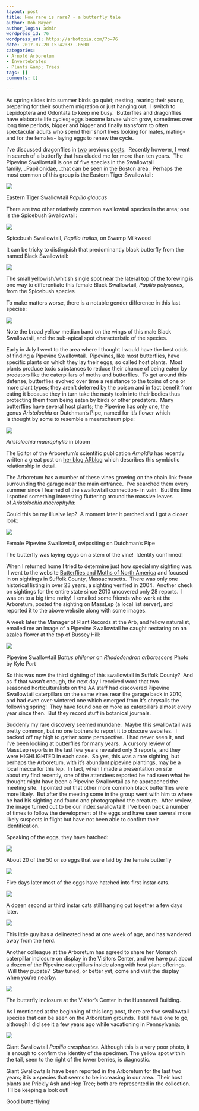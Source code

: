 ```yaml
---
layout: post
title: How rare is rare? - a butterfly tale
author: Bob Mayer
author_login: admin
wordpress_id: 76
wordpress_url: https://arbotopia.com/?p=76
date: 2017-07-20 15:42:33 -0500
categories:
- Arnold Arboretum
- Invertebrates
- Plants &amp; Trees
tags: []
comments: []

---
```


As spring slides into summer birds go quiet; nesting, rearing their young, preparing for their southern migration or just hanging out.  I switch to Lepidoptera and Odontata to keep me busy.  Butterflies and dragonflies have elaborate life cycles; eggs become larvae which grow, sometimes over long time periods, bigger and bigger and finally transform to often spectacular adults who spend their short lives looking for mates, mating- and for the females- laying eggs to renew the cycle.

I’ve discussed dragonflies in [two](#) previous [posts](#).  Recently however, I went in search of a butterfly that has eluded me for more than ten years.  The Pipevine Swallowtail is one of five species in the Swallowtail family, _Papilionidae, _that can be seen in the Boston area.  Perhaps the most common of this group is the Eastern Tiger Swallowtail:

![](/images/2017/07/P1080473.jpg)

Eastern Tiger Swallowtail _Papilio glaucus_

There are two other relatively common swallowtail species in the area; one is the Spicebush Swallowtail:

![](/images/2017/07/P1160832.jpg)

Spicebush Swallowtail, _Papilio troilus_, on Swamp Milkweed

It can be tricky to distinguish that predominantly black butterfly from the named Black Swallowtail:

![](/images/P1080961.jpg)

The small yellowish/whitish single spot near the lateral top of the forewing is one way to differentiate this female Black Swallowtail, _Papilio polyxenes_, from the Spicebush species

To make matters worse, there is a notable gender difference in this last species:

![](/images/P1250889.jpg)

Note the broad yellow median band on the wings of this male Black Swallowtail, and the sub-apical spot characteristic of the species.

Early in July I went to the area where I thought I would have the best odds of finding a Pipevine Swallowtail.  Pipevines, like most butterflies, have specific plants on which they lay their eggs, so called host plants.  Most plants produce toxic substances to reduce their chance of being eaten by predators like the caterpillars of moths and butterflies.  To get around this defense, butterflies evolved over time a resistance to the toxins of one or more plant types; they aren’t deterred by the poison and in fact benefit from eating it because they in turn take the nasty toxin into their bodies thus protecting them from being eaten by birds or other predators.  Many butterflies have several host plants; the Pipevine has only one, the genus _Aristolochia_ or Dutchman’s Pipe, named for it’s flower which is thought by some to resemble a meerschaum pipe:

![](/images/2018/11/Dutchmans-Pipe-Aristolochia-macrophylla-1112-88-A.jpg)

_Aristolochia macrophylla_ in bloom

The Editor of the Arboretum’s scientific publication _Arnoldia_ has recently written a great post on [her blog ARblog](https://www.arboretum.harvard.edu/pipevine-dreams/) which describes this symbiotic relationship in detail.

The Arboretum has a number of these vines growing on the chain link fence surrounding the garage near the main entrance.  I’ve searched them every summer since I learned of the swallowtail connection- in vain.  But this time I spotted something interesting fluttering around the massive leaves of _Aristolochia macrophylla_:

Could this be my illusive lep?  A moment later it perched and I got a closer look:

![](/images/P1160763.jpg)

Female Pipevine Swallowtail, ovipositing on Dutchman’s Pipe

The butterfly was laying eggs on a stem of the vine!  Identity confirmed!

When I returned home I tried to determine just how special my sighting was.  I went to the website [Butterflies and Moths of North America](https://www.butterfliesandmoths.org/) and focused in on sightings in Suffolk County, Massachusetts.  There was only one historical listing in over 23 years, a sighting verified in 2004.  Another check on sightings for the entire state since 2010 uncovered only 28 reports.  I was on to a big time rarity!  I emailed some friends who work at the Arboretum, posted the sighting on MassLep (a local list server), and reported it to the above website along with some images.

A week later the Manager of Plant Records at the Arb, and fellow naturalist, emailed me an image of a Pipevine Swallowtail he caught nectaring on an azalea flower at the top of Bussey Hill:

![](/images/2017/07/IMG_0628.jpg)

Pipevine Swallowtail _Battus philenor_ on _Rhododendron arborescens_ Photo by Kyle Port

So this was now the third sighting of this swallowtail in Suffolk County?  And as if that wasn’t enough, the next day I received word that two seasoned horticulturalists on the AA staff had discovered Pipevine Swallowtail caterpillars on the same vines near the garage back in 2010, and had even over-wintered one which emerged from it’s chrysalis the following spring!  They have found one or more as caterpillars almost every year since then.  But they record stuff in botanical journals.

Suddenly my rare discovery seemed mundane.  Maybe this swallowtail was pretty common, but no one bothers to report it to obscure websites.  I backed off my high to gather some perspective.  I had never seen it, and I’ve been looking at butterflies for many years.  A cursory review of MassLep reports in the last few years revealed only 3 reports, and they were HIGHLIGHTED in each case.  So yes, this was a rare sighting, but perhaps the Arboretum, with it’s abundant pipevine plantings, may be a local mecca for this lep.  In fact, when I made a presentation on site about my find recently, one of the attendees reported he had seen what he thought might have been a Pipevine Swallowtail as he approached the meeting site.  I pointed out that other more common black butterflies were more likely.  But after the meeting some in the group went with him to where he had his sighting and found and photographed the creature.  After review, the image turned out to be our index swallowtail!  I’ve been back a number of times to follow the development of the eggs and have seen several more likely suspects in flight but have not been able to confirm their identification.

Speaking of the eggs, they have hatched:

![](/images/2017/07/P1160914.jpg)

About 20 of the 50 or so eggs that were laid by the female butterfly

![](/images/P1160994.jpg)

Five days later most of the eggs have hatched into first instar cats.

![](/images/2017/07/P1170064.jpg)

A dozen second or third instar cats still hanging out together a few days later.

![](/images/2017/07/P1170133.jpg)

This little guy has a delineated head at one week of age, and has wandered away from the herd.

Another colleague at the Arboretum has agreed to share her Monarch caterpillar inclosure on display in the Visitors Center, and we have put about a dozen of the Pipevine caterpillars inside along with host plant offerings.  Will they pupate?  Stay tuned, or better yet, come and visit the display when you’re nearby.

![](/images/P1170157.jpg)

The butterfly inclosure at the Visitor’s Center in the Hunnewell Building.

As I mentioned at the beginning of this long post, there are five swallowtail species that can be seen on the Arboretum grounds.  I still have one to go, although I did see it a few years ago while vacationing in Pennsylvania:

![](/images/P1210692.jpg)

Giant Swallowtail _Papilio cresphontes_. Although this is a very poor photo, it is enough to confirm the identity of the specimen. The yellow spot within the tail, seen to the right of the lower berries, is diagnostic.

Giant Swallowtails have been reported in the Arboretum for the last two years; it is a species that seems to be increasing in our area.  Their host plants are Prickly Ash and Hop Tree; both are represented in the collection.  I’ll be keeping a look out!

Good butterflying!
